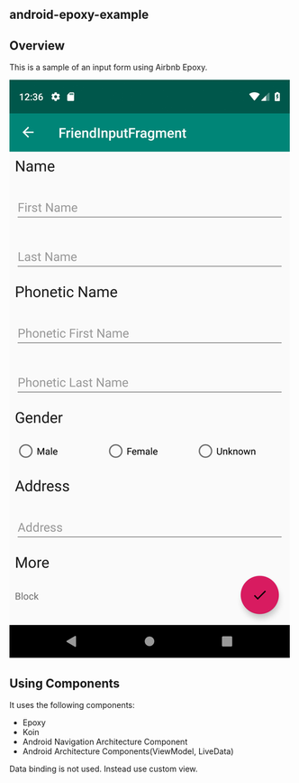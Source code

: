 android-epoxy-example
--

## Overview

This is a sample of an input form using Airbnb Epoxy.

![ScreenShot](screenshot1.png)

## Using Components

It uses the following components:

- Epoxy
- Koin
- Android Navigation Architecture Component
- Android Architecture Components(ViewModel, LiveData)

Data binding is not used.
Instead use custom view.

